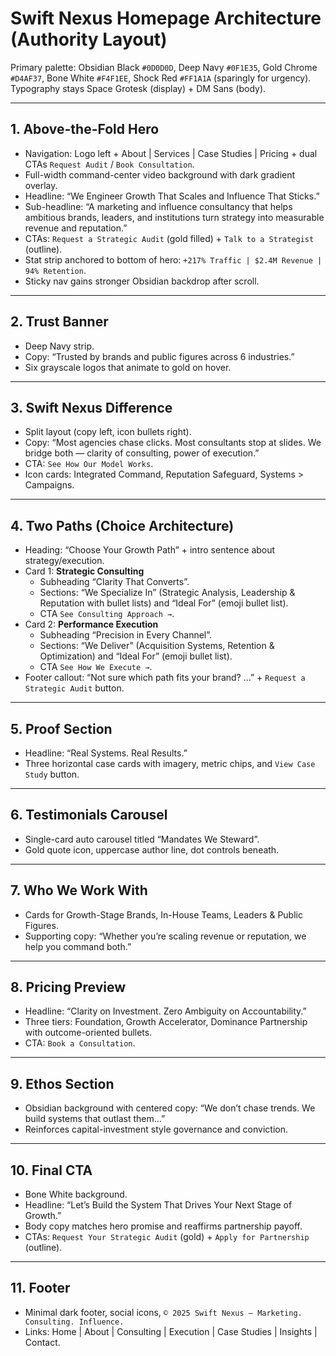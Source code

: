 # Swift Nexus Homepage Architecture (Authority Layout)

Primary palette: Obsidian Black `#0D0D0D`, Deep Navy `#0F1E35`, Gold Chrome `#D4AF37`, Bone White `#F4F1EE`, Shock Red `#FF1A1A` (sparingly for urgency). Typography stays Space Grotesk (display) + DM Sans (body).

---

## 1. Above-the-Fold Hero
- Navigation: Logo left + About | Services | Case Studies | Pricing + dual CTAs `Request Audit` / `Book Consultation`.
- Full-width command-center video background with dark gradient overlay.
- Headline: “We Engineer Growth That Scales and Influence That Sticks.”
- Sub-headline: “A marketing and influence consultancy that helps ambitious brands, leaders, and institutions turn strategy into measurable revenue and reputation.”
- CTAs: `Request a Strategic Audit` (gold filled) + `Talk to a Strategist` (outline).
- Stat strip anchored to bottom of hero: `+217% Traffic | $2.4M Revenue | 94% Retention`.
- Sticky nav gains stronger Obsidian backdrop after scroll.

---

## 2. Trust Banner
- Deep Navy strip.
- Copy: “Trusted by brands and public figures across 6 industries.”
- Six grayscale logos that animate to gold on hover.

---

## 3. Swift Nexus Difference
- Split layout (copy left, icon bullets right).
- Copy: “Most agencies chase clicks. Most consultants stop at slides. We bridge both — clarity of consulting, power of execution.”
- CTA: `See How Our Model Works`.
- Icon cards: Integrated Command, Reputation Safeguard, Systems > Campaigns.

---

## 4. Two Paths (Choice Architecture)
- Heading: “Choose Your Growth Path” + intro sentence about strategy/execution.
- Card 1: **Strategic Consulting**
  - Subheading “Clarity That Converts”.
  - Sections: “We Specialize In” (Strategic Analysis, Leadership & Reputation with bullet lists) and “Ideal For” (emoji bullet list).
  - CTA `See Consulting Approach →`.
- Card 2: **Performance Execution**
  - Subheading “Precision in Every Channel”.
  - Sections: “We Deliver” (Acquisition Systems, Retention & Optimization) and “Ideal For” (emoji bullet list).
  - CTA `See How We Execute →`.
- Footer callout: “Not sure which path fits your brand? …” + `Request a Strategic Audit` button.

---

## 5. Proof Section
- Headline: “Real Systems. Real Results.”
- Three horizontal case cards with imagery, metric chips, and `View Case Study` button.

---

## 6. Testimonials Carousel
- Single-card auto carousel titled “Mandates We Steward”.
- Gold quote icon, uppercase author line, dot controls beneath.

---

## 7. Who We Work With
- Cards for Growth-Stage Brands, In-House Teams, Leaders & Public Figures.
- Supporting copy: “Whether you’re scaling revenue or reputation, we help you command both.”

---

## 8. Pricing Preview
- Headline: “Clarity on Investment. Zero Ambiguity on Accountability.”
- Three tiers: Foundation, Growth Accelerator, Dominance Partnership with outcome-oriented bullets.
- CTA: `Book a Consultation`.

---

## 9. Ethos Section
- Obsidian background with centered copy: “We don’t chase trends. We build systems that outlast them...”
- Reinforces capital-investment style governance and conviction.

---

## 10. Final CTA
- Bone White background.
- Headline: “Let’s Build the System That Drives Your Next Stage of Growth.”
- Body copy matches hero promise and reaffirms partnership payoff.
- CTAs: `Request Your Strategic Audit` (gold) + `Apply for Partnership` (outline).

---

## 11. Footer
- Minimal dark footer, social icons, `© 2025 Swift Nexus — Marketing. Consulting. Influence.`
- Links: Home | About | Consulting | Execution | Case Studies | Insights | Contact.
